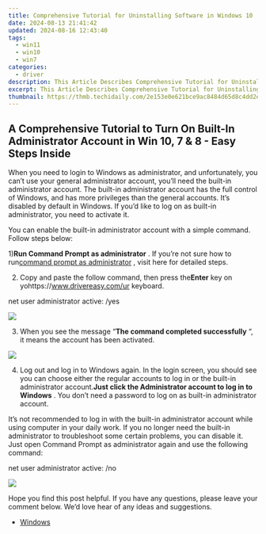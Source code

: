 ```yaml
---
title: Comprehensive Tutorial for Uninstalling Software in Windows 10
date: 2024-08-13 21:41:42
updated: 2024-08-16 12:43:40
tags:
  - win11
  - win10
  - win7
categories:
  - driver
description: This Article Describes Comprehensive Tutorial for Uninstalling Software in Windows 10
excerpt: This Article Describes Comprehensive Tutorial for Uninstalling Software in Windows 10
thumbnail: https://thmb.techidaily.com/2e153e0e621bce9ac8484d65d8c4dd2eb6f5a3b85fbf991174fd2d0ac26c3edd.png
---
```


## A Comprehensive Tutorial to Turn On Built-In Administrator Account in Win 10, 7 & 8 - Easy Steps Inside

When you need to login to Windows as administrator, and unfortunately, you can’t use your general administrator account, you’ll need the built-in administrator account. The built-in administrator account has the full control of Windows, and has more privileges than the general accounts. It’s disabled by default in Windows. If you’d like to log on as built-in administrator, you need to activate it.

 You can enable the built-in administrator account with a simple command. Follow steps below:

 1)**Run Command Prompt as administrator** . If you’re not sure how to run[command prompt as administrator](https://tools.techidaily.com/drivereasy/download/) , visit here for detailed steps.

 2) Copy and paste the follow command, then press the**Enter** key on yohttps://www.drivereasy.com/ur keyboard.

net user administrator active: /yes

![](https://images.drivereasy.com/wp-content/uploads/2018/01/img_5a65cb20d878a.png)

 3) When you see the message “**The command completed successfully** “, it means the account has been activated.

![](https://images.drivereasy.com/wp-content/uploads/2018/01/img_5a65cae1e7f8b.png)

 4) Log out and log in to Windows again. In the login screen, you should see you can choose either the regular accounts to log in or the built-in administrator account.**Just click the Administrator account to log in to Windows** . You don’t need a password to log on as built-in administrator account.

  It’s not recommended to log in with the built-in administrator account while using computer in your daily work. If you no longer need the built-in administrator to troubleshoot some certain problems, you can disable it. Just open Command Prompt as administrator again and use the following command:

net user administrator active: /no

![](https://images.drivereasy.com/wp-content/uploads/2018/01/img_5a65cbc58a85e.png)

  Hope you find this post helpful. If you have any questions, please leave your comment below. We’d love hear of any ideas and suggestions.

* [Windows](https://tools.techidaily.com/drivereasy/download/)

<ins class="adsbygoogle"
     style="display:block"
     data-ad-format="autorelaxed"
     data-ad-client="ca-pub-7571918770474297"
     data-ad-slot="1223367746"></ins>



<ins class="adsbygoogle"
     style="display:block"
     data-ad-client="ca-pub-7571918770474297"
     data-ad-slot="8358498916"
     data-ad-format="auto"
     data-full-width-responsive="true"></ins>
